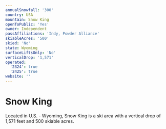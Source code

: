 ```yaml
---
annualSnowfall: '300'
country: USA
mountain: Snow King
openToPublic: 'Yes'
owner: Independent
passAffiliations: 'Indy, Powder Alliance'
skiableAcres: '500'
skied: 'No'
state: Wyoming
surfaceLiftsOnly: 'No'
verticalDrop: '1,571'
operated:
  '2324': true
  '2425': true
website: ''
---
```



# Snow King

Located in U.S. - Wyoming, Snow King is a ski area with a vertical drop of 1,571 feet and 500 skiable acres.
